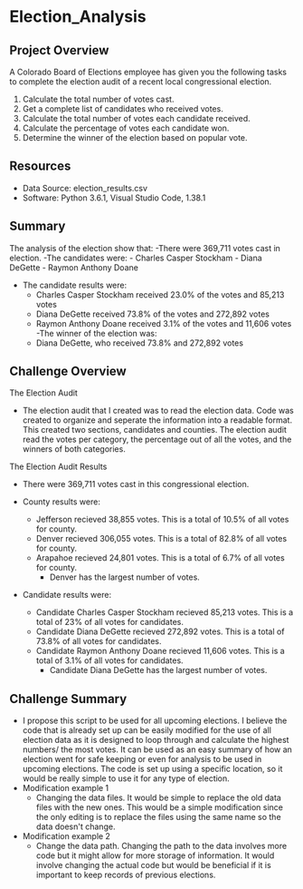 # Election_Analysis

## Project Overview
A Colorado Board of Elections employee has given you the following tasks to complete the election audit of a recent local congressional election.

1. Calculate the total number of votes cast.
2. Get a complete list of candidates who received votes.
3. Calculate the total number of votes each candidate received.
4. Calculate the percentage of votes each candidate won.
5. Determine the winner of the election based on popular vote.

## Resources
- Data Source: election_results.csv
- Software: Python 3.6.1, Visual Studio Code, 1.38.1

## Summary
The analysis of the election show that:
-There were 369,711 votes cast in election.
-The candidates were:
    - Charles Casper Stockham
    - Diana DeGette
    - Raymon Anthony Doane
- The candidate results were:
    - Charles Casper Stockham received 23.0% of the votes and 85,213 votes
    - Diana DeGette received 73.8% of the votes and 272,892 votes
    - Raymon Anthony Doane received 3.1% of the votes and 11,606 votes
-The winner of the election was:
    - Diana DeGette, who received 73.8% and 272,892 votes

## Challenge Overview
The Election Audit
- The election audit that I created was to read the election data. Code was created to organize and seperate the information into a readable format. This created two sections, candidates and counties. The election audit read the votes per category, the percentage out of all the votes, and the winners of both categories.

The Election Audit Results
- There were 369,711 votes cast in this congressional election.

- County results were: 
    - Jefferson recieved 38,855 votes. This is a total of 10.5% of all votes for county.
    - Denver recieved 306,055 votes. This is a total of 82.8% of all votes for county.
    - Arapahoe recieved 24,801 votes. This is a total of 6.7% of all votes for county.
        - Denver has the largest number of votes.

- Candidate results were:
    - Candidate Charles Casper Stockham recieved 85,213 votes. This is a total of 23% of all votes for candidates.
    - Candidate Diana DeGette recieved 272,892 votes. This is a total of 73.8% of all votes for candidates.
    - Candidate Raymon Anthony Doane recieved 11,606 votes. This is a total of 3.1% of all votes for candidates.
        - Candidate Diana DeGette has the largest number of votes.

## Challenge Summary
- I propose this script to be used for all upcoming elections. I believe the code that is already set up can be easily modified for the use of all election data as it is designed to loop through and calculate the highest numbers/ the most votes. It can be used as an easy summary of how an election went for safe keeping or even for analysis to be used in upcoming elections. The code is set up using a specific location, so it would be really simple to use it for any type of election.
- Modification example 1
    - Changing the data files.
        It would be simple to replace the old data files with the new ones. This would be a simple modification since the only editing is to replace the files using the same name so the data doesn't change.
- Modification example 2
    - Change the data path.
        Changing the path to the data involves more code but it might allow for more storage of information. It would involve changing the actual code but would be beneficial if it is important to keep records of previous elections.
